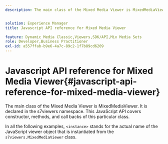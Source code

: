 ```yaml
---
description: The main class of the Mixed Media Viewer is MixedMediaViewer. It is declared in the s7viewers namespace. This JavaScript API covers constructor, methods, and call backs of this particular class.


solution: Experience Manager
title: Javascript API reference for Mixed Media Viewer

feature: Dynamic Media Classic,Viewers,SDK/API,Mix Media Sets
role: Developer,Business Practitioner
exl-id: a557ffab-b9e6-4a7c-89c2-1f7b89cd6209
---
```

# Javascript API reference for Mixed Media Viewer{#javascript-api-reference-for-mixed-media-viewer}

The main class of the Mixed Media Viewer is MixedMediaViewer. It is declared in the s7viewers namespace. This JavaScript API covers constructor, methods, and call backs of this particular class.

In all the following examples, `<instance>` stands for the actual name of the JavaScript viewer object that is instantiated from the `s7viewers.MixedMediaViewer` class.
